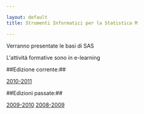```yaml
--- 

layout: default
title: Strumenti Informatici per la Statistica M

---
```

Verranno presentate le basi di SAS

L'attività formative sono in e-learning

##Edizione corrente:##

[2010-2011](2010-11.html)

##Edizioni passate:##

[2009-2010](2009-10.html)
[2008-2009](2008-09.html)
